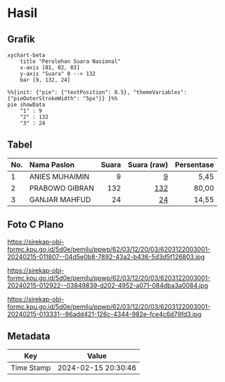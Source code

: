 # Hasil

## Grafik

```mermaid
xychart-beta
    title "Perolehan Suara Nasional"
    x-axis [01, 02, 03]
    y-axis "Suara" 0 --> 132
    bar [9, 132, 24]
```

```mermaid
%%{init: {"pie": {"textPosition": 0.5}, "themeVariables": {"pieOuterStrokeWidth": "5px"}} }%%
pie showData
    "1" : 9
    "2" : 132
    "3" : 24
```

## Tabel

| No. | Nama Paslon    | Suara | Suara (raw) | Persentase |
|:--- |:-------------- | -----:| -----------:| ----------:|
| 1   | ANIES MUHAIMIN | 9     | [9][p-1]    | 5,45       |
| 2   | PRABOWO GIBRAN | 132   | [132][p-2]  | 80,00      |
| 3   | GANJAR MAHFUD  | 24    | [24][p-3]   | 14,55      |


[p-1]: https://github.com/gigit-pemilu/pemilu-2024/blob/main/pilpres/hitung-suara/sub/62-kalimantan-tengah/sub/03-kapuas/sub/12-kapuas-hulu/sub/2003-rahung-bungai/sub/001-tps/sub/paslon-1.txt
[p-2]: https://github.com/gigit-pemilu/pemilu-2024/blob/main/pilpres/hitung-suara/sub/62-kalimantan-tengah/sub/03-kapuas/sub/12-kapuas-hulu/sub/2003-rahung-bungai/sub/001-tps/sub/paslon-2.txt
[p-3]: https://github.com/gigit-pemilu/pemilu-2024/blob/main/pilpres/hitung-suara/sub/62-kalimantan-tengah/sub/03-kapuas/sub/12-kapuas-hulu/sub/2003-rahung-bungai/sub/001-tps/sub/paslon-3.txt

## Foto C Plano

https://sirekap-obj-formc.kpu.go.id/5d0e/pemilu/ppwp/62/03/12/20/03/6203122003001-20240215-011807--04d5e0b8-7892-43a2-b436-5d3d5f126803.jpg

https://sirekap-obj-formc.kpu.go.id/5d0e/pemilu/ppwp/62/03/12/20/03/6203122003001-20240215-012922--03849839-d202-4952-a071-084dba3a0084.jpg

https://sirekap-obj-formc.kpu.go.id/5d0e/pemilu/ppwp/62/03/12/20/03/6203122003001-20240215-013331--86add421-126c-4344-982e-fce4c6d79fd3.jpg


## Metadata

| Key        | Value               |
| ---------- | ------------------- |
| Time Stamp | 2024-02-15 20:30:46 |



